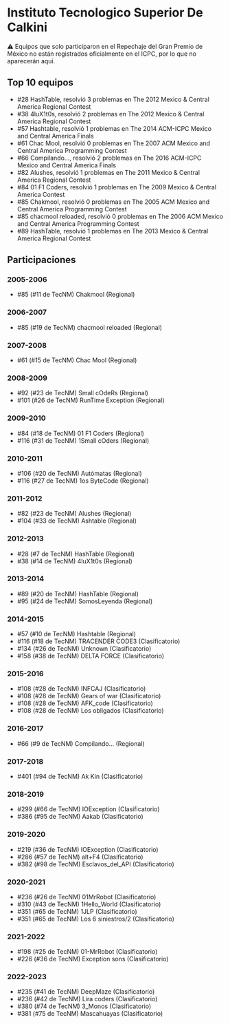 # Instituto Tecnologico Superior De Calkini

:warning: Equipos que solo participaron en el Repechaje del Gran Premio de México no están registrados oficialmente en el ICPC, por lo que no aparecerán aquí.

## Top 10 equipos

- #28 HashTable, resolvió 3 problemas en The 2012 Mexico & Central America Regional Contest
- #38 4luX1t0s, resolvió 2 problemas en The 2012 Mexico & Central America Regional Contest
- #57 Hashtable, resolvió 1 problemas en The 2014 ACM-ICPC Mexico and Central America Finals
- #61 Chac Mool, resolvió 0 problemas en The 2007 ACM Mexico and Central America Programming Contest
- #66 Compilando..., resolvió 2 problemas en The 2016 ACM-ICPC Mexico and Central America Finals
- #82 Alushes, resolvió 1 problemas en The 2011 Mexico & Central America Regional Contest
- #84 01 F1 Coders, resolvió 1 problemas en The 2009 Mexico & Central America Contest
- #85 Chakmool, resolvió 0 problemas en The 2005 ACM Mexico and Central America Programming Contest
- #85 chacmool reloaded, resolvió 0 problemas en The 2006 ACM Mexico and Central America Programming Contest
- #89 HashTable, resolvió 1 problemas en The 2013 Mexico & Central America Regional Contest

## Participaciones

### 2005-2006

- #85 (#11 de TecNM) Chakmool (Regional)

### 2006-2007

- #85 (#19 de TecNM) chacmool reloaded (Regional)

### 2007-2008

- #61 (#15 de TecNM) Chac Mool (Regional)

### 2008-2009

- #92 (#23 de TecNM) Small cOdeRs (Regional)
- #101 (#26 de TecNM) RunTime Exception (Regional)

### 2009-2010

- #84 (#18 de TecNM) 01 F1 Coders (Regional)
- #116 (#31 de TecNM) 1Small cOders (Regional)

### 2010-2011

- #106 (#20 de TecNM) Autómatas (Regional)
- #116 (#27 de TecNM) 1os ByteCode (Regional)

### 2011-2012

- #82 (#23 de TecNM) Alushes (Regional)
- #104 (#33 de TecNM) Ashtable (Regional)

### 2012-2013

- #28 (#7 de TecNM) HashTable (Regional)
- #38 (#14 de TecNM) 4luX1t0s (Regional)

### 2013-2014

- #89 (#20 de TecNM) HashTable (Regional)
- #95 (#24 de TecNM) SomosLeyenda (Regional)

### 2014-2015

- #57 (#10 de TecNM) Hashtable (Regional)
- #116 (#18 de TecNM) TRACENDER CODE3 (Clasificatorio)
- #134 (#26 de TecNM) Unknown (Clasificatorio)
- #158 (#38 de TecNM) DELTA FORCE (Clasificatorio)

### 2015-2016

- #108 (#28 de TecNM) INFCAJ (Clasificatorio)
- #108 (#28 de TecNM) Gears of war (Clasificatorio)
- #108 (#28 de TecNM) AFK_code (Clasificatorio)
- #108 (#28 de TecNM) Los obligados (Clasificatorio)

### 2016-2017

- #66 (#9 de TecNM) Compilando... (Regional)

### 2017-2018

- #401 (#94 de TecNM) Ak Kin (Clasificatorio)

### 2018-2019

- #299 (#66 de TecNM) IOException (Clasificatorio)
- #386 (#95 de TecNM) Aakab (Clasificatorio)

### 2019-2020

- #219 (#36 de TecNM) IOException (Clasificatorio)
- #286 (#57 de TecNM) alt+F4 (Clasificatorio)
- #382 (#98 de TecNM) Esclavos_del_API (Clasificatorio)

### 2020-2021

- #236 (#26 de TecNM) 01MrRobot (Clasificatorio)
- #310 (#43 de TecNM) 1Hello_World (Clasificatorio)
- #351 (#65 de TecNM) 1JLP (Clasificatorio)
- #351 (#65 de TecNM) Los 6 siniestros/2 (Clasificatorio)

### 2021-2022

- #198 (#25 de TecNM) 01-MrRobot (Clasificatorio)
- #226 (#36 de TecNM) Exception sons (Clasificatorio)

### 2022-2023

- #235 (#41 de TecNM) DeepMaze (Clasificatorio)
- #236 (#42 de TecNM) Lira coders (Clasificatorio)
- #380 (#74 de TecNM) 3_Monos (Clasificatorio)
- #381 (#75 de TecNM) Mascahuayas (Clasificatorio)



